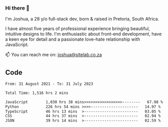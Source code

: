 ### Hi there 👋

I'm Joshua, a 28 y/o full-stack dev, born & raised in Pretoria, South Africa. 

I have almost five years of professional experience bringing beautiful, intuitive designs to life. I'm enthusiastic about front-end development, have a keen eye for detail and a passionate love-hate relationship with JavaScript.

📫 You can reach me on: joshua@sitelab.co.za

## **Code**

<!--START_SECTION:waka-->

```txt
From: 31 August 2021 - To: 31 July 2023

Total Time: 1,516 hrs 2 mins

JavaScript        1,030 hrs 38 mins>>>>>>>>>>>>>>>>>--------   67.98 %
Python            226 hrs 54 mins >>>>---------------------   14.97 %
TypeScript        46 hrs 13 mins  >------------------------   03.05 %
CSS               44 hrs 37 mins  >------------------------   02.94 %
JSON              39 hrs 14 mins  >------------------------   02.59 %
```

<!--END_SECTION:waka-->

